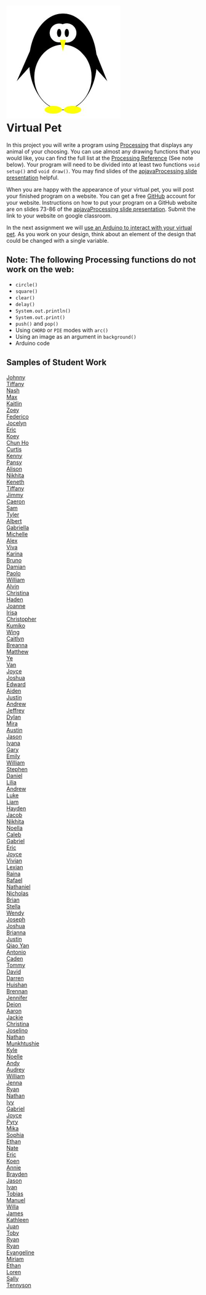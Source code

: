 ![](Penguin.JPG)   
Virtual Pet
=============

In this project you will write a program using [Processing](https://processing.org) that displays any animal of your choosing. You can use almost any drawing functions that you would like, you can find the full list at the [Processing Reference](https://processing.org/reference) (See note below).  Your program will need to be divided into at least two functions `void setup()` and `void draw()`. You may find slides of the [apjavaProcessing slide presentation](https://docs.google.com/presentation/d/1sqbareaFmF9fMcp0XOl3hRO6hAlrU5WIaj4V-Kd3eDI/edit?usp=sharing) helpful. 

When you are happy with the appearance of your virtual pet, you will post your finished program on a website. You can get a free [GitHub](https://github.com) account for your website. Instructions on how to put your program on a GitHub website are on slides 73-86 of the [apjavaProcessing slide presentation](https://docs.google.com/presentation/d/1sqbareaFmF9fMcp0XOl3hRO6hAlrU5WIaj4V-Kd3eDI/edit?usp=sharing). Submit the link to your website on google classroom.

In the next assignment we will [use an Arduino to interact with your virtual pet](https://github.com/APCSLowell/LightSensorController#use-an-adafruit-circuit-playground-as-an-input-device-in-a-processing-program). As you work on your design, think about an element of the design that could be changed with a single variable.

Note: The following Processing functions do not work on the web:
----------------------------------------------------------
+ `circle()`
+ `square()`
+ `clear()`
+ `delay()`
+ `System.out.println()`
+ `System.out.print()`
+ `push()` and `pop()`
+ Using `CHORD` or `PIE` modes with `arc()`
+ Using an image as an argument in `background()`
+ Arduino code

Samples of Student Work
-----------------------
[Johnny](https://jlin202.github.io/VirtualPet/)   
[Tiffany](https://tiffanyt11.github.io/VirtualPet/)   
[Nash](https://moonnash.github.io/VirtualPet/)   
[Max](https://max-2023.github.io/VirtualPet/)   
[Kaitlin](https://kaiyenpepper.github.io/VirtualPet/)   
[Zoey](https://zoeyzhu.github.io/VirtualPet/)   
[Federico](https://feaprile.github.io/VirtualPet/)   
[Jocelyn](https://jxcelynyu.github.io/VirtualPet/)   
[Eric](https://erchan3.github.io/VirtualPet/)   
[Koey](https://koeychan.github.io/VirtualPet/)   
[Chun Ho](https://chchen4.github.io/VirtualPet/)   
[Curtis](https://curtischen1.github.io/VirtualPet/)   
[Kenny](https://kennych13.github.io/VirtualPet/)   
[Pansy](https://pakuang.github.io/VirtualPet/)   
[Alison](https://apcsci.github.io/VirtualPet/)   
[Nikhita](https://nilaw5.github.io/VirtualPet/)   
[Keneth](https://kenethl.github.io/VirtualPet/)   
[Tiffany](https://tilouie2.github.io/VirtualPet/)   
[Jimmy](https://jimmy1433223.github.io/VirtualPet/)   
[Caeron](https://canguyen1.github.io/VirtualPet/)   
[Sam](https://samrosenblum415.github.io/VirtualPet/)   
[Tyler](https://ty237.github.io/VirtualPet/)   
[Albert](https://alshi31.github.io/VirtualPet/)   
[Gabriella](https://gabriellasu.github.io/VirtualPet/)   
[Michelle](https://mitan4.github.io/VirtualPet/)   
[Alex](https://alexhackathon.github.io/VirtualPet/)   
[Viva](https://vivavoong.github.io/VirtualPet/)   
[Karina](https://kaanders17.github.io/VirtualPet/)   
[Bruno](https://bruno-415.github.io/VirtualPet/)   
[Damian](https://dabogdon.github.io/VirtualPet/)   
[Paolo](https://paolo415.github.io/VirtualPet/)   
[William](https://wicao1.github.io/VirtualPet/)   
[Alvin](https://alchan6.github.io/VirtualPet/)   
[Christina](https://christina88chan.github.io/VirtualPet/)   
[Haden](https://hachan-beep.github.io/VirtualPet/)   
[Joanne](https://joannechenn.github.io/VirtualPet/)   
[Irisa](https://irisac415.github.io/VirtualPet/)   
[Christopher](https://chgee.github.io/VirtualPet/)   
[Kumiko](https://kukomori.github.io/VirtualPet/)   
[Wing](https://wilai3.github.io/VirtualPet/)   
[Caitlyn](https://calam1818.github.io/VirtualPet/)   
[Breanna](https://brlau6.github.io/VirtualPet/)   
[Matthew](https://malee8.github.io/VirtualPet/)   
[Ye](https://yejinl12.github.io/VirtualPet/)   
[Van](https://vanthebot.github.io/VirtualPet/)   
[Joyce](https://joycema212.github.io/VirtualPet/)   
[Joshua](https://jopaza21.github.io/VirtualPet/)   
[Edward](https://edpilotte.github.io/VirtualPet/)   
[Aiden](https://aidenshiu.github.io/VirtualPet/)   
[Justin](https://jushiu.github.io/VirtualPet/)   
[Andrew](https://antan2.github.io/VirtualPet/)   
[Jeffrey](https://jethidacoder.github.io/VirtualPet/)   
[Dylan](https://dy-alt.github.io/VirtualPet/)   
[Mira](https://mira16-v.github.io/VirtualPet/)   
[Austin](https://auwong1.github.io/VirtualPet/)   
[Jason](https://jawong32.github.io/VirtualPet/)   
[Ivana](https://ivxu24.github.io/VirtualPet/)   
[Gary](https://gary055.github.io/VirtualPet/)   
[Emily](https://emyip.github.io/VirtualPet/)   
[William](https://williamsgithubaccount.github.io/VirtualPet/)   
[Stephen](https://stevenmeap.github.io/VirtualPet/)   
[Daniel](https://wood09.github.io/VirtualPet/)   
[Lilia](https://liliaching.github.io/VirtualPet/)   
[Andrew](https://guppies23456.github.io/VirtualPet/)   
[Luke](https://luked808.github.io/VirtualPet/)   
[Liam](https://ligiraldo.github.io/VirtualPet/)   
[Hayden](https://hakwok.github.io/VirtualPet/)   
[Jacob](https://jalambert.github.io/VirtualPet/)   
[Nikhita](https://nilaw5.github.io/VirtualPet/)   
[Noella](https://noellalee1.github.io/VirtualPet/)   
[Caleb](https://caleung3.github.io/Snowman/)   
[Gabriel](https://galeung24.github.io/VirtualPet/)   
[Eric](https://erliao137.github.io/VirtualPet/)   
[Joyce](https://joliu8.github.io/VirtualPet/)   
[Vivian](https://vivianmak.github.io/VirtualPet/)   
[Lexian](https://lexiannguyen.github.io/VirtualPet/)   
[Raina](https://raina449.github.io/VirtualPet/)   
[Rafael](https://iamrafaelllll.github.io/VirtualPet/)   
[Nathaniel](https://nathantjong.github.io/VirtualPet/)   
[Nicholas](https://nireiss.github.io/VirtualPet/)   
[Brian](https://brsen.github.io/VirtualPet/)   
[Stella](https://stellasit0.github.io/VirtualPet/)   
[Wendy](https://lafmj.github.io/VirtualPet/)   
[Joseph](https://josephteng.github.io/VirtualPet/)   
[Joshua](https://jovegher.github.io/VirtualPet/)   
[Brianna](https://brwong8.github.io/VirtualPet/)   
[Justin](https://justin-pyth.github.io/VirtualPet/)   
[Qiao Yan](https://qiaoyanx.github.io/VirtualPet/)   
[Antonio](https://antonio-yap1.github.io/VirtualPet/)   
[Caden](https://cayeung1.github.io/VirtualPet/)   
[Tommy](https://toyu3.github.io/VirtualPet/)   
[David](https://davidzhang3.github.io/VirtualPet/)   
[Darren](https://darrenzhao1.github.io/VirtualPet/)   
[Huishan](https://huishancai.github.io/VirtualPet/)   
[Brennan](https://brennan-c.github.io/VirtualPet/)   
[Jennifer](https://jennifer0525.github.io/VirtualPet/)   
[Deion](https://deionchaudhary.github.io/Panda/)   
[Aaron](https://aaronnchen.github.io/VirtualPet/)   
[Jackie](https://jachen16.github.io/VirtualPet/)   
[Christina](https://chchung1.github.io/VirtualPet/)   
[Joselino](https://joselinodt.github.io/VirtualPet/)   
[Nathan](https://naguan1.github.io/VirtualPet/)   
[Munkhtushie](https://tushigitgel.github.io/VirtualPet/)   
[Kyle](https://kylam1.github.io/VirtualPet/)   
[Noelle](https://noellelam.github.io/VirtualPet/)   
[Andy](https://andeey3.github.io/VirtualPet/)   
[Audrey](https://audreylau8.github.io/VirtualPet/)   
[William](https://williamlaw2005.github.io/VirtualPet/)   
[Jenna](https://jenna1910.github.io/VirtualPet/)   
[Ryan](https://chknwngs999.github.io/VirtualPet/)   
[Nathan](https://naleung1.github.io/VirtualPet/)   
[Ivy](https://ivyylin.github.io/VirtualPet/)   
[Gabriel](https://gabriel-low-06.github.io/VirtualPet/)   
[Joyce](https://joycema212.github.io/VirtualPet/)   
[Pyry](https://pyrym24.github.io/VirtualPet/)   
[Mika](https://mikanguyenn.github.io/VirtualPet/)   
[Sophia](https://sophiapeckner.github.io/VirtualPet/)   
[Ethan](https://etqiu.github.io/VirtualPet/)   
[Nate](https://nsirival.github.io/VirtualPet/)   
[Eric](https://desolaterakan.github.io/VirtualPet/)   
[Koen](https://koendwong.github.io/VirtualPet/)   
[Annie](https://anxu9.github.io/VirtualPet/)   
[Brayden](https://b-r-4-y-d-3-n.github.io/VirtualPet/)   
[Jason](https://jasonzhong3.github.io/VirtualPet/)   
[Ivan](https://ivzhu1.github.io/VirtualPet/)   
[Tobias](https://tobyzuercher.github.io/VirtualPet/)   
[Manuel](https://manuelalcaz101.github.io/VirtualPet/)  
[Willa](https://willaandrade.github.io/VirtualPet/)   
[James](https://jamesbackstrom43.github.io/VirtualPet/)   
[Kathleen](https://kathb3.github.io/VirtualPet/)  
[Juan](https://jucalvohuerta.github.io/VirtualPet/)   
[Toby](https://tobyjchan.github.io/VirtualPet/)   
[Ryan](https://rchen0902.github.io/VirtualPet/)  
[Ryan](https://rychick.github.io/VirtualPet/)   
[Evangeline](https://evchien.github.io/VirtualPet/)   
[Miriam](https://mifreedman.github.io/VirtualPet/)    
[Ethan](https://periodicethanox.github.io/VirtualPet/)  
[Loren](https://l0rengigi123.github.io/VirtualPet/)   
[Sally](https://l0rengigi123.github.io/VirtualPet/)   
[Tennyson](https://tehuang1.github.io/VirtualPet/)    
